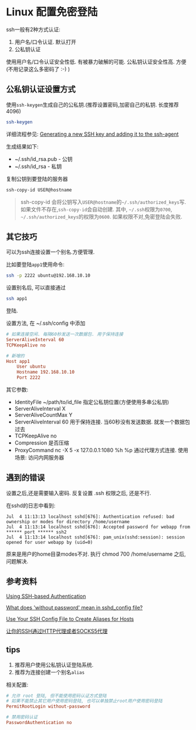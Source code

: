 # Linux 配置免密登陆

ssh一般有2种方式认证:

1. 用户名/口令认证. 默认打开
2. 公私钥认证

使用用户名/口令认证安全性低. 有被暴力破解的可能. 公私钥认证安全性高. 方便(不用记录这么多密码了 :-) )

## 公私钥认证设置方式

使用`ssh-keygen`生成自己的公私钥.(推荐设置密码,加密自己的私钥. 长度推荐4096)

```sh
ssh-keygen
```

详细流程参见: [Generating a new SSH key and adding it to the ssh-agent](https://help.github.com/en/github/authenticating-to-github/generating-a-new-ssh-key-and-adding-it-to-the-ssh-agent)

生成结果如下:

* ~/.ssh/id_rsa.pub - 公钥
* ~/.ssh/id_rsa - 私钥

复制公钥到要登陆的服务器

```sh
ssh-copy-id USER@hostname
```

> ssh-copy-id 会将公钥写入`USER@hostname`的`~/.ssh/authorized_keys`写. 如果文件不存在,`ssh-copy-id`会自动创建. 
> 其中, `~/.ssh`权限为`0700`, `~/.ssh/authorized_keys`的权限为`0600`. 如果权限不对,免密登陆会失败.

## 其它技巧

可以为ssh连接设置一个别名.方便管理.

比如要登陆`app1`使用命令:

```sh
ssh -p 2222 ubuntu@192.168.10.10
```

设置别名后, 可以直接通过

```sh
ssh app1
```

登陆.

设置方法, 在 ~/.ssh/config 中添加

```ini
# 如果连接空闲. 每隔60秒发送一次数据包. 用于保持连接
ServerAliveInterval 60
TCPKeepAlive no

# 新增的
Host app1
    User ubuntu
    Hostname 192.168.10.10
    Port 2222
```

其它参数:

* IdentityFile ~/path/to/id_file  指定公私钥位置(方便使用多串公私钥)
* ServerAliveInterval X
* ServerAliveCountMax Y
* ServerAliveInterval 60  用于保持连接. 当60秒没有发送数据. 就发一个数据包过去
* TCPKeepAlive no
* Compression  是否压缩
* ProxyCommand nc -X 5 -x 127.0.0.1:1080 %h %p  通过代理方式连接. 使用场景: 访问内网服务器

## 遇到的错误

设置之后,还是需要输入密码. 反复设置 .ssh 权限之后, 还是不行.

在sshd的日志中看到:

```log
Jul  4 11:13:13 localhost sshd[676]: Authentication refused: bad ownership or modes for directory /home/username
Jul  4 11:13:14 localhost sshd[676]: Accepted password for webapp from ****** port ****** ssh2
Jul  4 11:13:14 localhost sshd[676]: pam_unix(sshd:session): session opened for user webapp by (uid=0)
```

原来是用户的home目录modes不对. 执行 chmod 700 /home/username 之后, 问题解决.

## 参考资料


[Using SSH-based Authentication](https://access.redhat.com/documentation/en-us/red_hat_enterprise_linux/7/html/system_administrators_guide/sec-security#sec-SSH)

[What does 'without password' mean in sshd_config file?](https://askubuntu.com/questions/449364/what-does-without-password-mean-in-sshd-config-file)

[Use Your SSH Config File to Create Aliases for Hosts](https://www.howtogeek.com/75007/stupid-geek-tricks-use-your-ssh-config-file-to-create-aliases-for-hosts/)

[让你的SSH通过HTTP代理或者SOCKS5代理](https://kanda.me/2019/07/01/ssh-over-http-or-socks/)

## tips

1. 推荐用户使用公私钥认证登陆系统.
2. 推荐为连接创建一个别名`alias`

相关配置:

```ini
# 允许 root 登陆, 但不能使用密码认证方式登陆
# 如果不能禁止其它用户使用密码登陆, 也可以单独禁止root用户使用密码登陆
PermitRootLogin without-password

# 禁用密码认证
PasswordAuthentication no

```

